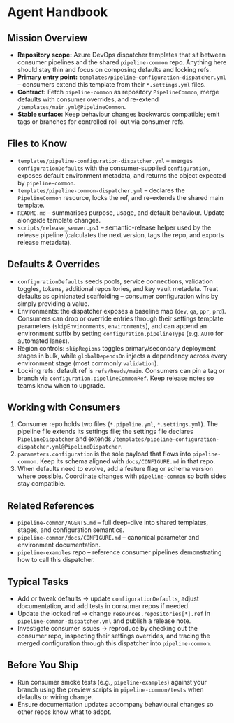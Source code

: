 # Agent Handbook

## Mission Overview
- **Repository scope:** Azure DevOps dispatcher templates that sit between consumer pipelines and the shared `pipeline-common` repo. Anything here should stay thin and focus on composing defaults and locking refs.
- **Primary entry point:** `templates/pipeline-configuration-dispatcher.yml` – consumers extend this template from their `*.settings.yml` files.
- **Contract:** Fetch `pipeline-common` as repository `PipelineCommon`, merge defaults with consumer overrides, and re-extend `/templates/main.yml@PipelineCommon`.
- **Stable surface:** Keep behaviour changes backwards compatible; emit tags or branches for controlled roll-out via consumer refs.

## Files to Know
- `templates/pipeline-configuration-dispatcher.yml` – merges `configurationDefaults` with the consumer-supplied `configuration`, exposes default environment metadata, and returns the object expected by `pipeline-common`.
- `templates/pipeline-common-dispatcher.yml` – declares the `PipelineCommon` resource, locks the ref, and re-extends the shared main template.
- `README.md` – summarises purpose, usage, and default behaviour. Update alongside template changes.
- `scripts/release_semver.ps1` – semantic-release helper used by the release pipeline (calculates the next version, tags the repo, and exports release metadata).

## Defaults & Overrides
- `configurationDefaults` seeds pools, service connections, validation toggles, tokens, additional repositories, and key vault metadata. Treat defaults as opinionated scaffolding – consumer configuration wins by simply providing a value.
- Environments: the dispatcher exposes a baseline map (`dev`, `qa`, `ppr`, `prd`). Consumers can drop or override entries through their settings template parameters (`skipEnvironments`, `environments`), and can append an environment suffix by setting `configuration.pipelineType` (e.g. `AUTO` for automated lanes).
- Region controls: `skipRegions` toggles primary/secondary deployment stages in bulk, while `globalDependsOn` injects a dependency across every environment stage (most commonly `validation`).
- Locking refs: default ref is `refs/heads/main`. Consumers can pin a tag or branch via `configuration.pipelineCommonRef`. Keep release notes so teams know when to upgrade.

## Working with Consumers
1. Consumer repo holds two files (`*.pipeline.yml`, `*.settings.yml`). The pipeline file extends its settings file; the settings file declares `PipelineDispatcher` and extends `/templates/pipeline-configuration-dispatcher.yml@PipelineDispatcher`.
2. `parameters.configuration` is the sole payload that flows into `pipeline-common`. Keep its schema aligned with `docs/CONFIGURE.md` in that repo.
3. When defaults need to evolve, add a feature flag or schema version where possible. Coordinate changes with `pipeline-common` so both sides stay compatible.

## Related References
- `pipeline-common/AGENTS.md` – full deep-dive into shared templates, stages, and configuration semantics.
- `pipeline-common/docs/CONFIGURE.md` – canonical parameter and environment documentation.
- `pipeline-examples` repo – reference consumer pipelines demonstrating how to call this dispatcher.

## Typical Tasks
- Add or tweak defaults -> update `configurationDefaults`, adjust documentation, and add tests in consumer repos if needed.
- Update the locked ref -> change `resources.repositories[*].ref` in `pipeline-common-dispatcher.yml` and publish a release note.
- Investigate consumer issues -> reproduce by checking out the consumer repo, inspecting their settings overrides, and tracing the merged configuration through this dispatcher into `pipeline-common`.

## Before You Ship
- Run consumer smoke tests (e.g., `pipeline-examples`) against your branch using the preview scripts in `pipeline-common/tests` when defaults or wiring change.
- Ensure documentation updates accompany behavioural changes so other repos know what to adopt.
